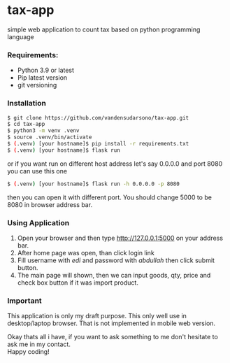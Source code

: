 # tax-app
simple web application to count tax based on python programming language

### Requirements:
- Python 3.9 or latest
- Pip latest version
- git versioning

### Installation
```bash
$ git clone https://github.com/vandensudarsono/tax-app.git
$ cd tax-app
$ python3 -m venv .venv
$ source .venv/bin/activate
$ (.venv) [your hostname]$ pip install -r requirements.txt
$ (.venv) [your hostname]$ flask run 
```
or if you want run on  different host address let's say 0.0.0.0 and port 8080 you can use this one
```bash
$ (.venv) [your hostname]$ flask run -h 0.0.0.0 -p 8080
```
then you can open it with different port. You should change 5000 to be 8080 in browser address bar. 

### Using Application
1. Open your browser and then type http://127.0.0.1:5000 on your address bar.
2. After home page was open, than click login link
3. Fill username with *edi* and password with *abdullah* then click submit button.
4. The main page will shown, then we can input goods, qty, price and check box button if it was import product.

### Important
This application is only my draft purpose. This only well use in desktop/laptop browser. That is not implemented in mobile web version.

Okay thats all i have, if you want to ask something to me don't hesitate to ask me in my contact.  
Happy coding!

